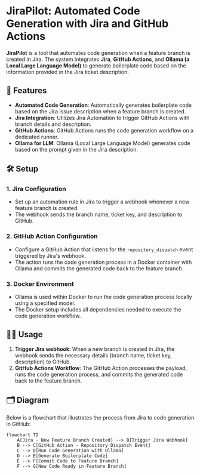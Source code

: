# **JiraPilot: Automated Code Generation with Jira and GitHub Actions**

**JiraPilot** is a tool that automates code generation when a feature branch is created in Jira. The system integrates **Jira**, **GitHub Actions**, and **Ollama (a Local Large Language Model)** to generate boilerplate code based on the information provided in the Jira ticket description.

## 🚀 Features

- **Automated Code Generation**: Automatically generates boilerplate code based on the Jira issue description when a feature branch is created.
- **Jira Integration**: Utilizes Jira Automation to trigger GitHub Actions with branch details and description.
- **GitHub Actions**: GitHub Actions runs the code generation workflow on a dedicated runner.
- **Ollama for LLM**: Ollama (Local Large Language Model) generates code based on the prompt given in the Jira description.

## 🛠️ Setup

### 1. **Jira Configuration**

- Set up an automation rule in Jira to trigger a webhook whenever a new feature branch is created.
- The webhook sends the branch name, ticket key, and description to GitHub.

### 2. **GitHub Action Configuration**

- Configure a GitHub Action that listens for the `repository_dispatch` event triggered by Jira's webhook.
- The action runs the code generation process in a Docker container with Ollama and commits the generated code back to the feature branch.

### 3. **Docker Environment**

- Ollama is used within Docker to run the code generation process locally using a specified model.
- The Docker setup includes all dependencies needed to execute the code generation workflow.

## 🧑‍💻 Usage

1. **Trigger Jira webhook**: When a new branch is created in Jira, the webhook sends the necessary details (branch name, ticket key, description) to GitHub.
2. **GitHub Actions Workflow**: The GitHub Action processes the payload, runs the code generation process, and commits the generated code back to the feature branch.

## 🗂️ Diagram

Below is a flowchart that illustrates the process from Jira to code generation in GitHub:

```mermaid
flowchart TD
    A[Jira - New Feature Branch Created] --> B[Trigger Jira Webhook]
    B --> C[GitHub Action - Repository Dispatch Event]
    C --> D[Run Code Generation with Ollama]
    D --> E[Generate Boilerplate Code]
    E --> F[Commit Code to Feature Branch]
    F --> G[New Code Ready in Feature Branch]
